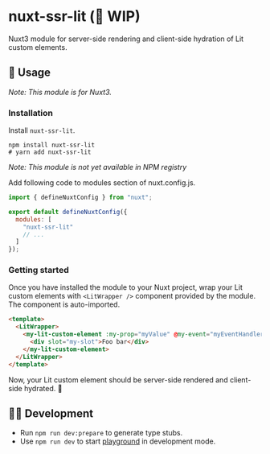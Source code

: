 # nuxt-ssr-lit (🚧 WIP)

Nuxt3 module for server-side rendering and client-side hydration of Lit custom elements.

## 🚀 Usage

_Note: This module is for Nuxt3._

### Installation

Install `nuxt-ssr-lit`. 

```shell
npm install nuxt-ssr-lit
# yarn add nuxt-ssr-lit
```

_Note: This module is not yet available in NPM registry_

Add following code to modules section of nuxt.config.js.

```js
import { defineNuxtConfig } from "nuxt";

export default defineNuxtConfig({
  modules: [
    "nuxt-ssr-lit"
    // ...
  ]
});
```

### Getting started

Once you have installed the module to your Nuxt project, wrap your Lit custom elements with `<LitWrapper />` component provided by the module. The component is auto-imported.

```HTML
<template>
  <LitWrapper>
    <my-lit-custom-element :my-prop="myValue" @my-event="myEventHandler">
      <div slot="my-slot">Foo bar</div>
    </my-lit-custom-element>
  </LitWrapper>
</template>
```

Now, your Lit custom element should be server-side rendered and client-side hydrated. 🙌

## 👨‍💻 Development

- Run `npm run dev:prepare` to generate type stubs.
- Use `npm run dev` to start [playground](./playground) in development mode.
